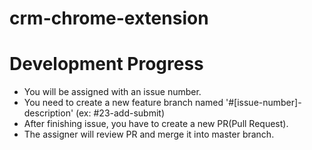 # crm-chrome-extension

# Development Progress
- You will be assigned with an issue number.
- You need to create a new feature branch named '#[issue-number]-description' (ex: #23-add-submit)
- After finishing issue, you have to create a new PR(Pull Request).
- The assigner will review PR and merge it into master branch.
